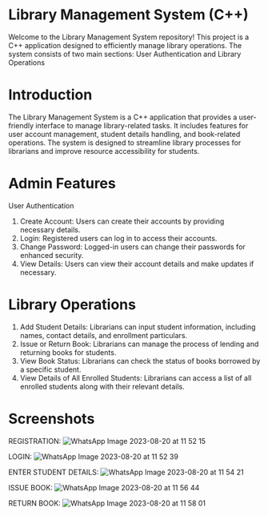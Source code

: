 # Library Management System (C++)
Welcome to the Library Management System repository! This project is a C++ application designed to efficiently manage library operations. The system consists of two main sections: User Authentication and Library Operations

# Introduction
The Library Management System is a C++ application that provides a user-friendly interface to manage library-related tasks. It includes features for user account management, student details handling, and book-related operations. The system is designed to streamline library processes for librarians and improve resource accessibility for students.

# Admin Features
User Authentication
1. Create Account: Users can create their accounts by providing necessary details.
2. Login: Registered users can log in to access their accounts.
3. Change Password: Logged-in users can change their passwords for enhanced security.
4. View Details: Users can view their account details and make updates if necessary.

# Library Operations
1. Add Student Details: Librarians can input student information, including names, contact details, and enrollment particulars.
2. Issue or Return Book: Librarians can manage the process of lending and returning books for students.
3. View Book Status: Librarians can check the status of books borrowed by a specific student.
4. View Details of All Enrolled Students: Librarians can access a list of all enrolled students along with their relevant details.

# Screenshots
REGISTRATION:
![WhatsApp Image 2023-08-20 at 11 52 15](https://github.com/AvyavSharma/Library-Mangement-System/assets/98750107/c08d3fd4-54b3-49ac-844d-c45098cdbf80)

LOGIN:
![WhatsApp Image 2023-08-20 at 11 52 39](https://github.com/AvyavSharma/Library-Mangement-System/assets/98750107/8ec6f197-08d0-4718-8a2d-42f1ca0c2cab)

ENTER STUDENT DETAILS:
![WhatsApp Image 2023-08-20 at 11 54 21](https://github.com/AvyavSharma/Library-Mangement-System/assets/98750107/8d2a5e1c-ce74-4fc3-ba01-17d3ab70390f)

ISSUE BOOK:
![WhatsApp Image 2023-08-20 at 11 56 44](https://github.com/AvyavSharma/Library-Mangement-System/assets/98750107/c09a9c8f-5d74-4fb1-b9ee-73f980d910d2)

RETURN BOOK:
![WhatsApp Image 2023-08-20 at 11 58 01](https://github.com/AvyavSharma/Library-Mangement-System/assets/98750107/532fd1b7-e308-445e-bcbe-05137bab1cce)





